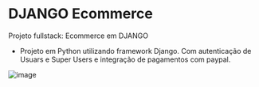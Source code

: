 # DJANGO Ecommerce
Projeto fullstack: Ecommerce em DJANGO

- Projeto em Python utilizando framework Django. Com autenticação de Usuars e Super Users e integração de pagamentos com paypal.

![image](https://user-images.githubusercontent.com/95868897/223185068-486082b1-eabf-4f63-915e-ee2dd29fa60b.png)

